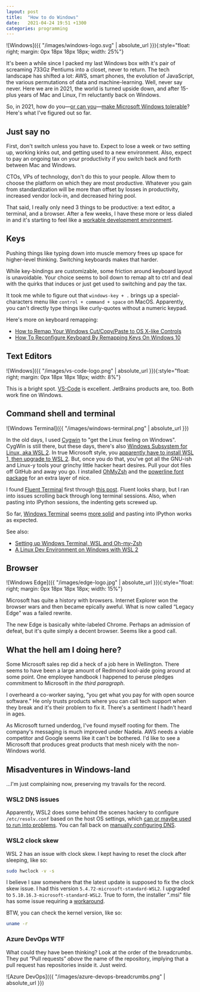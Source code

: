 ```yaml
---
layout: post
title:  "How to do Windows"
date:   2021-04-24 19:51 +1300
categories: programming
---
```


![Windows]({{ "/images/windows-logo.svg" | absolute_url }}){:style="float: right; margin: 0px 18px 18px 18px; width: 25%"}

It's been a while since I packed my last Windows box with it's pair of screaming 733Gz Pentiums into a closet, never to return. The tech landscape has shifted a lot: AWS, smart phones, the evolution of JavaScript, the various permutations of data and machine-learning. Well, never say never. Here we are in 2021, the world is turned upside down, and after 15-plus years of Mac and Linux, I'm reluctantly back on Windows.

So, in 2021, how do you—[or can you][12]—[make Microsoft Windows tolerable][11]? Here's what I've figured out so far.

## Just say no

First, don't switch unless you have to. Expect to lose a week or two setting up, working kinks out, and getting used to a new environment. Also, expect to pay an ongoing tax on your productivity if you switch back and forth between Mac and Windows.

CTOs, VPs of technology, don't do this to your people. Allow them to choose the platform on which they are most productive. Whatever you gain from standardization will be more than offset by losses in productivity, increased vendor lock-in, and decreased hiring pool.

That said, I really only need 3 things to be productive: a text editor, a terminal, and a browser. After a few weeks, I have these more or less dialed in and it's starting to feel like a [workable development environment][13].

## Keys

Pushing things like typing down into muscle memory frees up space for higher-level thinking. Switching keyboards makes that harder.

While key-bindings are customizable, some friction around keyboard layout is unavoidable. Your choice seems to boil down to remap alt to ctrl and deal with the quirks that induces or just get used to switching and pay the tax.

It took me while to figure out that `windows-key + .` brings up a special-characters menu like `control + command + space` on MacOS. Apparently, you can't directly type things like curly-quotes without a numeric keypad.

Here's more on keyboard remapping:

- [How to Remap Your Windows Cut/Copy/Paste to OS X-like Controls][3001]
- [How To Reconfigure Keyboard By Remapping Keys On Windows 10][3003]

[3001]: https://www.howtogeek.com/219156/how-to-remap-your-windows-cutcopypaste-to-os-x-like-controls-and-vice-versa/
[3003]: https://www.mobigyaan.com/how-to-reconfigure-keyboard-by-remapping-keys-on-windows-10


## Text Editors

![Windows]({{ "/images/vs-code-logo.png" | absolute_url }}){:style="float: right; margin: 0px 18px 18px 18px; width: 8%"}

This is a bright spot. [VS-Code][16] is excellent. JetBrains products are, too. Both work fine on Windows.

## Command shell and terminal

![Windows Terminal]({{ "/images/windows-terminal.png" | absolute_url }})

In the old days, I used [Cygwin][6] to "get the Linux feeling on Windows". CygWin is still there, but these days, there's also [Windows Subsystem for Linux, aka WSL 2][2]. In true Microsoft style, you [apparently have to install WSL 1, then upgrade to WSL 2][1]. But, once you do that, you've got all the GNU-ish and Linux-y tools your grinchy little hacker heart desires. Pull your dot files off GitHub and away you go. I installed [OhMyZsh][3] and the [powerline font package][7] for an extra layer of nice.

I found [Fluent Terminal][4] first through [this post][8]. Fluent looks sharp, but I ran into issues scrolling back through long terminal sessions. Also, when pasting into IPython sessions, the indenting gets screwed up.

So far, [Windows Terminal][5] seems [more solid][10] and pasting into IPython works as expected.

See also:

- [Setting up Windows Terminal, WSL and Oh-my-Zsh][14]
- [A Linux Dev Environment on Windows with WSL 2][15]


## Browser

![Windows Edge]({{ "/images/edge-logo.jpg" | absolute_url }}){:style="float: right; margin: 0px 18px 18px 18px; width: 15%"}

Microsoft has quite a history with browsers. Internet Explorer won the browser wars and then became epically aweful. What is now called “Legacy Edge” was a failed rewrite.

The new Edge is basically white-labeled Chrome. Perhaps an admission of defeat, but it's quite simply a decent browser. Seems like a good call.


## What the hell am I doing here?

Some Microsoft sales rep did a heck of a job here in Wellington. There seems to have been a large amount of Redmond kool-aide going around at some point. One employee handbook I happened to peruse pledges commitment to Microsoft in *the third paragraph*.

I overheard a co-worker saying, “you get what you pay for with open source software.” He only trusts products where you can call tech support when they break and it's their problem to fix it. There's a sentiment I hadn't heard in ages.

As Microsoft turned underdog, I've found myself rooting for them. The company's messaging is much improved under Nadela. AWS needs a viable competitor and Google seems like it can't be bothered. I'd like to see a Microsoft that produces great products that mesh nicely with the non-Windows world.


## Misadventures in Windows-land

...I'm just complaining now, preserving my travails for the record.

### WSL2 DNS issues

Apparently, WSL2 does some behind the scenes hackery to configure `/etc/resolv.conf` based on the host OS settings, which [can or maybe used to run into problems][2001]. You can fall back on [manually configuring DNS][2002].

[2001]: https://github.com/microsoft/WSL/issues/5256
[2002]: https://gist.github.com/sivinnguyen/8bc0125b274250683a97e149cf270040

### WSL2 clock skew

WSL 2 has an issue with clock skew. I kept having to reset the clock after sleeping, like so:

```sh
sudo hwclock -v -s
```

I believe I saw somewhere that the latest update is supposed to fix the clock skew issue. I had this version `5.4.72-microsoft-standard-WSL2`. I upgraded to `5.10.16.3-microsoft-standard-WSL2`. True to form, the installer ".msi" file has some issue requiring a [workaround][17].

BTW, you can check the kernel version, like so:

```sh
uname -r
```

### Azure DevOps WTF

What could they have been thinking? Look at the order of the breadcrumbs. They put “Pull requests” *above* the name of the repository, implying that a pull request has repositories inside it. Just weird.

![Azure DevOps]({{ "/images/azure-devops-breadcrumbs.png" | absolute_url }})



[1]: https://docs.microsoft.com/en-us/windows/wsl/install-win10
[2]: https://github.com/microsoft/wsl
[3]: https://ohmyz.sh/
[4]: https://github.com/felixse/FluentTerminal
[5]: https://github.com/microsoft/terminal
[6]: https://www.cygwin.com/
[7]: https://github.com/powerline/fonts
[8]: https://medium.com/@blurdylan/transforming-your-ugly-terminal-to-a-unicorn-b83f315a36d1
[9]: http://steve-yegge.blogspot.com/2006/03/execution-in-kingdom-of-nouns.html
[10]: https://towardsdatascience.com/new-windows-terminal-the-best-you-can-have-9945294707e7
[11]: https://news.ycombinator.com/item?id=14409441
[12]: https://blog.aaronbieber.com/2020/01/30/is-windows-tolerable-in-2020.html
[13]: https://pbpython.com/wsl-python.html
[14]: https://www.ivaylopavlov.com/setting-up-windows-terminal-wsl-and-oh-my-zsh/
[15]: https://nickjanetakis.com/blog/a-linux-dev-environment-on-windows-with-wsl-2-docker-desktop-and-more
[16]: https://code.visualstudio.com/
[17]: https://github.com/microsoft/WSL/issues/5014#issuecomment-605243281
